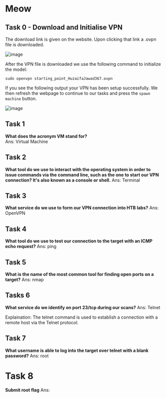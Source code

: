 # Meow

## Task 0 - Download and Initialise VPN

The download link is given on the website. Upon clicking that link a .ovpn file is downloaded.

![image](https://github.com/huzaifa-jawad367/HackTheBox/assets/103884662/61f5147c-8181-4f5e-b851-6e1a5915733b)

After the VPN file is downloaded we use the following command to initialize the model:

```
sudo openvpn starting_point_HuzaifaJawad367.ovpn
```

If you see the following output your VPN has been setup successfully.
We then refresh the webpage to continue to our tasks and press the `spawn machine` button.

![image](https://github.com/huzaifa-jawad367/HackTheBox/assets/103884662/9e476417-697d-465e-8a0c-a8a0950a93ee)

## Task 1
**What does the acronym VM stand for?** \
Ans: Virtual Machine

## Task 2
**What tool do we use to interact with the operating system in order to issue commands via the command line, such as the one to start our VPN connection? It's also known as a console or shell.**
Ans: Terminal

## Task 3
**What service do we use to form our VPN connection into HTB labs?**
Ans: OpenVPN

## Task 4
**What tool do we use to test our connection to the target with an ICMP echo request?**
Ans: ping

## Task 5
**What is the name of the most common tool for finding open ports on a target?**
Ans: nmap

## Tasks 6
**What service do we identify on port 23/tcp during our scans?**
Ans: Telnet

Explaination: The telnet command is used to establish a connection with a remote host via the Telnet protocol. 

## Task 7
**What username is able to log into the target over telnet with a blank password?**
Ans: root

# Task 8
**Submit root flag**
Ans: 
